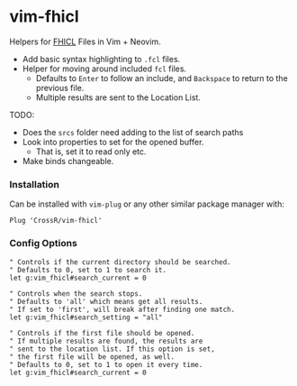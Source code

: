 # vim-fhicl

Helpers for [FHICL](https://cdcvs.fnal.gov/redmine/projects/fhicl/wiki) Files in Vim + Neovim.

 * Add basic syntax highlighting to `.fcl` files.
 * Helper for moving around included `fcl` files.
     * Defaults to `Enter` to follow an include, and `Backspace` to return to the previous file.
     * Multiple results are sent to the Location List.

TODO:
 * Does the `srcs` folder need adding to the list of search paths
 * Look into properties to set for the opened buffer.
    * That is, set it to read only etc.
 * Make binds changeable.

### Installation

Can be installed with `vim-plug` or any other similar package manager with:

```vim
Plug 'CrossR/vim-fhicl'
```

### Config Options

```vim
" Controls if the current directory should be searched.
" Defaults to 0, set to 1 to search it.
let g:vim_fhicl#search_current = 0

" Controls when the search stops.
" Defaults to 'all' which means get all results.
" If set to 'first', will break after finding one match.
let g:vim_fhicl#search_setting = "all"

" Controls if the first file should be opened.
" If multiple results are found, the results are
" sent to the location list. If this option is set,
" the first file will be opened, as well.
" Defaults to 0, set to 1 to open it every time.
let g:vim_fhicl#search_current = 0
```
